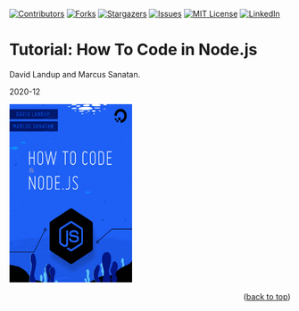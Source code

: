 <div id="top"></div>

<!-- PROJECT SHIELDS -->
<!--
*** I'm using markdown "reference style" links for readability.
*** Reference links are enclosed in brackets [ ] instead of parentheses ( ).
*** See the bottom of this document for the declaration of the reference variables
*** for contributors-url, forks-url, etc. This is an optional, concise syntax you may use.
*** https://www.markdownguide.org/basic-syntax/#reference-style-links
-->
[![Contributors][contributors-shield]][contributors-url]
[![Forks][forks-shield]][forks-url]
[![Stargazers][stars-shield]][stars-url]
[![Issues][issues-shield]][issues-url]
[![MIT License][license-shield]][license-url]
[![LinkedIn][linkedin-shield]][linkedin-url]



# Tutorial: How To Code in Node.js
<p align="left">David Landup and Marcus Sanatan.</p>
<p align="left>"DigitalOcean, New York City, New York, USA.</p>
<p align="left">2020-12</p>
<p align="left"><a href="https://www.digitalocean.com/community/tutorial_series/how-to-code-in-node-js" target="_blank><strong>TUTORIAL SERIES »</strong></a>.</p>

<div align="left">
  <a href="https://github.com/Juantxo/learn-node">
    <img src="how-to-code.png" alt="Logo" width="220" height="320">
  </a>
  </div>
  
<p align="right">(<a href="#top">back to top</a>)</p>


<!-- MARKDOWN LINKS & IMAGES -->
<!-- https://www.markdownguide.org/basic-syntax/#reference-style-links -->
[contributors-shield]: https://img.shields.io/github/contributors/Juantxo/learn-node.svg?style=for-the-badge
[contributors-url]: https://github.com/Juantxo/learn-node/graphs/contributors
[forks-shield]: https://img.shields.io/github/forks/Juantxo/learn-node.svg?style=for-the-badge
[forks-url]: https://github.com/Juantxo/learn-node/network/members
[stars-shield]: https://img.shields.io/github/stars/Juantxo/learn-node.svg?style=for-the-badge
[stars-url]: https://github.com/Juantxo/learn-node/stargazers
[issues-shield]: https://img.shields.io/github/issues/Juantxo/learn-node.svg?style=for-the-badge
[issues-url]: https://github.com/Juantxo/learn-node/issues
[license-shield]: https://img.shields.io/github/license/Juantxo/learn-node.svg?style=for-the-badge
[license-url]: https://github.com/Juantxo/learn-node/blob/master/LICENSE
[linkedin-shield]: https://img.shields.io/badge/-LinkedIn-black.svg?style=for-the-badge&logo=linkedin&colorB=555
[linkedin-url]: https://linkedin.com/in/juantxocruz
[product-screenshot]: images/screenshot.png

